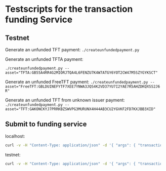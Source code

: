 # Testscripts for the transaction funding Service

## Testnet

Generate an unfunded TFT payment:
`./createunfundedpayment.py`

Generate an unfunded TFTA payment:

`./createunfundedpayment.py --asset="TFTA:GB55A4RR4G2MIORJTQA4L6FENZU7K4W7ATGY6YOT2CW47M5SZYGYKSCT"`

Generate an unfunded FreeTFT payment:
`./createunfundedpayment.py --asset="FreeTFT:GBLDUINEFYTF7XEE7YNWA3JQS4K2VD37YU7I2YAE7R5AHZDKQXSS2J6R"`

Generate an unfunded TFT from unknown issuer payment:
`./createunfundedpayment.py --asset="TFT:GAKONCKYJ7PRRKBZSWVPG3MURUNX4H44AB3CU2YGVKF2FD7KXJBB3XID"`

## Submit to funding service

localhost:

```sh
curl -v -H "Content-Type: application/json" -d '{ "args": { "transaction": "" }}' "http://localhost:7000/threefoldfoundation/transactionfunding_service/fund_transaction"
```

testnet:

```sh
curl -v -H "Content-Type: application/json" -d '{ "args": { "transaction": "" }}' "https://testnet.threefold.io/threefoldfoundation/transactionfunding_service/fund_transaction"
```
